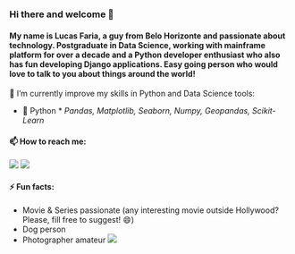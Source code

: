 ### Hi there and welcome 👋

#### My name is Lucas Faria, a guy from Belo Horizonte and passionate about technology. Postgraduate in Data Science, working with mainframe platform for over a decade and a Python developer enthusiast who also has fun developing Django applications. Easy going person who would love to talk to you about things around the world!

🌱 I’m currently improve my skills in Python and Data Science tools:
   * 🐍 Python 
    * *Pandas, Matplotlib, Seaborn, Numpy, Geopandas, Scikit-Learn*

 
#### 📫 How to reach me:
[<img src="https://img.shields.io/badge/Lucas Faria-0A66C2?style=flat-square&logo=linkedin&logoColor=white" />](https://www.linkedin.com/in/lucasalbfar/)
[<img src="https://img.shields.io/badge/lucasalbfar@gmail.com-EA4335?style=flat-square&logo=Gmail&logoColor=white" />](mailto:lucasalbfarw@gmail.com)
  

#### ⚡ Fun facts:
  - Movie & Series passionate (any interesting movie outside Hollywood? Please, fill free to suggest! 😄)
  - Dog person
  - Photographer amateur [<img src="https://img.shields.io/badge/Instagram-E4405F?style=for-the-badge&logo=instagram&logoColor=white" />](https://www.instagram.com/lucasalbfar/)
  
<!--
**LucasAlbFar/LucasAlbFar** is a ✨ _special_ ✨ repository because its `README.md` (this file) appears on your GitHub profile.

Here are some ideas to get you started:

- 🔭 I’m currently working on ...
- 🌱 I’m currently learning ...
- 👯 I’m looking to collaborate on ...
- 🤔 I’m looking for help with ...
- 💬 Ask me about ...
- 📫 How to reach me: ...
- 😄 Pronouns: ...
- ⚡ Fun fact: ...
-->
